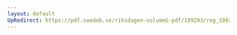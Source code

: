 ```yaml
---
layout: default
UpRedirect: https://pdf.swedeb.se/riksdagen-volumeG-pdf/199293/reg_199293/reg_199293_0412.pdf
---
```

